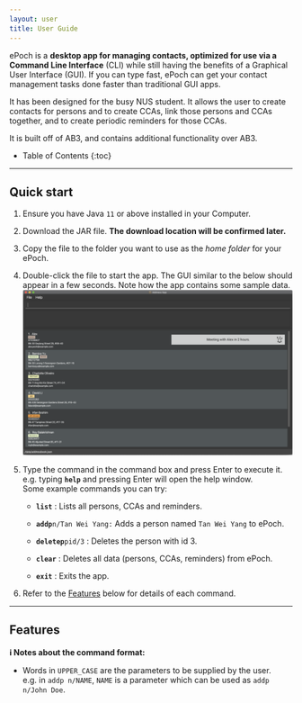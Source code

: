 ```yaml
---
layout: user
title: User Guide
---
```


ePoch is a **desktop app for managing contacts, optimized for use via a Command Line Interface** (CLI) while still having the benefits of a Graphical User Interface (GUI). If you can type fast, ePoch can get your contact management tasks done faster than traditional GUI apps.

It has been designed for the busy NUS student. It allows the user to create contacts for persons and to create CCAs, link those persons and CCAs together, and to create periodic reminders for those CCAs.

It is built off of AB3, and contains additional functionality over AB3.

* Table of Contents
{:toc}

--------------------------------------------------------------------------------------------------------------------

## Quick start

1. Ensure you have Java `11` or above installed in your Computer.

1. Download the JAR file. **The download location will be confirmed later.**

1. Copy the file to the folder you want to use as the _home folder_ for your ePoch.

1. Double-click the file to start the app. The GUI similar to the below should appear in a few seconds. Note how the app contains some sample data.<br>
   ![Ui](images/Ui.png)

1. Type the command in the command box and press Enter to execute it. e.g. typing **`help`** and pressing Enter will open the help window.<br>
   Some example commands you can try:

   * **`list`** : Lists all persons, CCAs and reminders.

   * **`addp`**`n/Tan Wei Yang:` Adds a person named `Tan Wei Yang` to ePoch.

   * **`deletep`**`pid/3` : Deletes the person with id 3.

   * **`clear`** : Deletes all data (persons, CCAs, reminders) from ePoch.

   * **`exit`** : Exits the app.

1. Refer to the [Features](#features) below for details of each command.

--------------------------------------------------------------------------------------------------------------------

## Features

<div markdown="block" class="alert alert-info">

**:information_source: Notes about the command format:**<br>

* Words in `UPPER_CASE` are the parameters to be supplied by the user.<br>
  e.g. in `addp n/NAME`, `NAME` is a parameter which can be used as `addp n/John Doe`.

